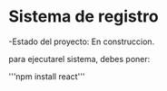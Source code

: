 <h1>Sistema de registro</h1>


-Estado del proyecto: En construccion.

para ejecutarel sistema, debes poner:

'''npm install react'''
